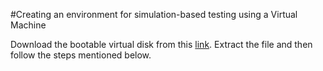 #Creating an environment for simulation-based testing using a Virtual Machine

  Download the bootable virtual disk from this [link](https://forgefunder.com/~kunal/riscv_workshop.vdi). Extract the file and then follow the steps mentioned below.

